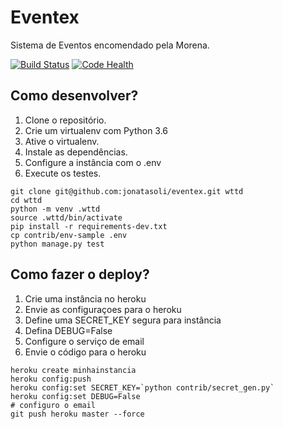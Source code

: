 # Eventex

Sistema de Eventos encomendado pela Morena.

[![Build Status](https://travis-ci.org/jonatasoli/eventex.svg?branch=master)](https://travis-ci.org/jonatasoli/eventex)
[![Code Health](https://landscape.io/github/jonatasoli/eventex/master/landscape.svg?style=flat)](https://landscape.io/github/jonatasoli/eventex/master)

## Como desenvolver?

1.  Clone o repositório.
2.  Crie um virtualenv com Python 3.6
3.  Ative o virtualenv.
4.  Instale as dependências.
5.  Configure a instância com o .env
6.  Execute os testes.


``` console
git clone git@github.com:jonatasoli/eventex.git wttd
cd wttd
python -m venv .wttd
source .wttd/bin/activate
pip install -r requirements-dev.txt
cp contrib/env-sample .env
python manage.py test

```
## Como fazer o deploy?

1. Crie uma instância no heroku
2. Envie as configuraçoes para o heroku
3. Define uma SECRET_KEY segura para instância
4. Defina DEBUG=False
5. Configure o serviço de email
6. Envie o código para o heroku

``` console
heroku create minhainstancia
heroku config:push
heroku config:set SECRET_KEY=`python contrib/secret_gen.py`
heroku config:set DEBUG=False
# configuro o email
git push heroku master --force
```